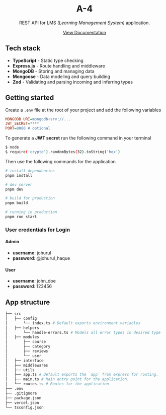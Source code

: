 <h1 align="center">
  A-4
</h1>

<p align="center">
 REST API for LMS <i>(Learning Management System)</i> application.
</p>

<div align="center">
  <a href="https://documenter.getpostman.com/view/28307598/2s9YkuZyeF">View Documentation</a>
</div>

## Tech stack
- **TypeScript** - Static type checking
- **Express.js** - Route handling and middleware
- **MongoDB** - Storing and managing data
- **Mongoose** - Data modeling and query building
- **Zod** - Validating and parsing incoming and inferring types

## Getting started
Create a `.env` file at the root of your project and add the following variables

```ini
MONGODB_URI=mongodb+srv://...
JWT_SECRET=****
PORT=8080 # optional
```
To generate a **JWT secret** run the following command in your terminal
```bash
$ node
$ require('crypto').randomBytes(32).toString('hex')
```

Then use the following commands for the application

```bash
# install dependencies
pnpm install

# dev server
pnpm dev

# build for production
pnpm build

# running in production
pnpm run start
```

### User credentials for Login

#### Admin
  - **username**: johurul
  - **password**: @johurul_haque

#### User
  - **username**: john_doe
  - **password**: 123456

## App structure

```bash
├── src
│   ├── config
│       └── index.ts # Default exports environment variables
│   ├── helpers
│       └── handle-errors.ts # Models all error types in desired type
│   ├── modules
│       ├── course
│       ├── category
│       ├── reviews
│       └── user
│   ├── interface
│   ├── middlewares
│   ├── utils
│   ├── app.ts # Default exports the `app` from express for routing.  
│   ├── main.ts # Main entry point for the application.
│   └── routes.ts # Routes for the application 
├── .env
├── .gitignore
├── package.json
├── vercel.json
└── tsconfig.json
```

